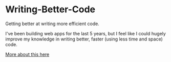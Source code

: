 # Writing-Better-Code
Getting better at writing more efficient code. 

I've been building web apps for the last 5 years, but I feel like I could hugely improve my knowledge in writing better, faster (using less time and space) code. 

[More about this here](https://dev.to/arjunrajkumar/writing-more-efficient-code-1imb)
